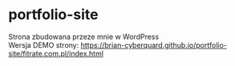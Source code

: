 # portfolio-site
Strona zbudowana przeze mnie w WordPress
<br>
Wersja DEMO strony: https://brian-cyberquard.github.io/portfolio-site/fitrate.com.pl/index.html
